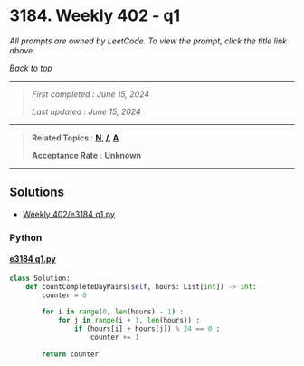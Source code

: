 # 3184. Weekly 402 - q1

*All prompts are owned by LeetCode. To view the prompt, click the title link above.*

*[Back to top](<../README.md>)*

------

> *First completed : June 15, 2024*
>
> *Last updated : June 15, 2024*


------

> **Related Topics** : **[N](<by_topic/N.md>), [/](</.md>), [A](<by_topic/A.md>)**
>
> **Acceptance Rate** : **Unknown**


------

## Solutions

- [Weekly 402/e3184 q1.py](<../my-submissions/Weekly 402/e3184 q1.py>)
### Python
#### [e3184 q1.py](<../my-submissions/Weekly 402/e3184 q1.py>)
```Python
class Solution:
    def countCompleteDayPairs(self, hours: List[int]) -> int:
        counter = 0
        
        for i in range(0, len(hours) - 1) :
            for j in range(i + 1, len(hours)) :
                if (hours[i] + hours[j]) % 24 == 0 :
                    counter += 1
                    
        return counter
```

